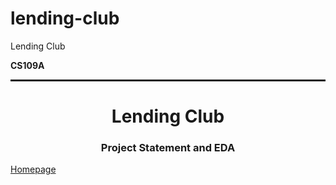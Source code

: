 # lending-club
Lending Club


**CS109A**<br/>
<hr style="height:2pt">
<h1><center>Lending Club</center></h1>
<h3><center>Project Statement and EDA</center></h3>

<a href="https://nikatpatel.github.io/lending-club/">Homepage</a>
